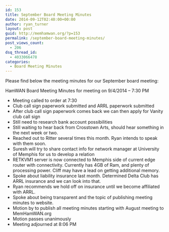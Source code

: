 ```yaml
---
id: 153
title: September Board Meeting Minutes
date: 2014-09-12T02:40:00+00:00
author: ryan_turner
layout: post
guid: http://memhamwan.org/?p=153
permalink: /september-board-meeting-minutes/
post_views_count:
  - 206
dsq_thread_id:
  - 4033066478
categories:
  - Board Meeting Minutes
---
```

Please find below the meeting minutes for our September board meeting:
  
HamWAN Board Meeting Minutes for meeting on 9/4/2014 – 7:30 PM

  * Meeting called to order at 7:30
  * Club call sign paperwork submitted and ARRL paperwork submitted
  * After club call sign paperwork comes back we can then apply for Vanity club call sign
  * Still need to research bank account possibilities
  * Still waiting to hear back from Crosstown Arts, should hear something in the next week or two.
  * Reached out to Ritter several times this month. Ryan intends to speak with them soon.
  * Suresh will try to share contact info for network manager at University of Memphis for us to develop a relation
  * RETKVM1 server is now connected to Memphis side of current edge router with connectivity. Currently has 4GB of Ram, and plenty of processing power. Cliff may have a lead on getting additional memory.
  * Spoke about liability insurance last month. Determined Delta Club has ARRL insurance and we can look into that.
  * Ryan recommends we hold off on insurance until we become affiliated with ARRL.
  * Spoke about being transparent and the topic of publishing meeting minutes to website.
  * Motion by to publish all meeting minutes starting with August meeting to MemHamWAN.org
  * Motion passes unanimously
  * Meeting adjourned at 8:06 PM